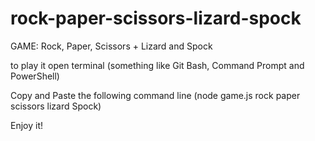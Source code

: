 # rock-paper-scissors-lizard-spock

GAME: Rock, Paper, Scissors + Lizard and Spock

to play it open terminal (something like Git Bash, Command Prompt and PowerShell) 

Copy and Paste the following command line (node game.js rock paper scissors lizard Spock)

Enjoy it!


